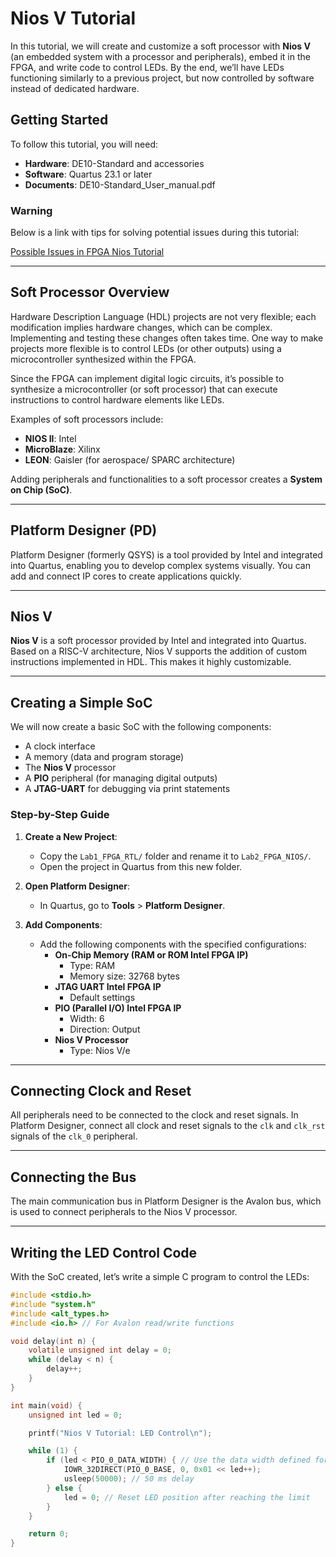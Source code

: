 # Nios V Tutorial

In this tutorial, we will create and customize a soft processor with **Nios V** (an embedded system with a processor and peripherals), embed it in the FPGA, and write code to control LEDs. By the end, we’ll have LEDs functioning similarly to a previous project, but now controlled by software instead of dedicated hardware.

## Getting Started

To follow this tutorial, you will need:

- **Hardware**: DE10-Standard and accessories
- **Software**: Quartus 23.1 or later
- **Documents**: DE10-Standard_User_manual.pdf

### Warning

Below is a link with tips for solving potential issues during this tutorial:

[Possible Issues in FPGA Nios Tutorial](#)

---

## Soft Processor Overview

Hardware Description Language (HDL) projects are not very flexible; each modification implies hardware changes, which can be complex. Implementing and testing these changes often takes time. One way to make projects more flexible is to control LEDs (or other outputs) using a microcontroller synthesized within the FPGA.

Since the FPGA can implement digital logic circuits, it’s possible to synthesize a microcontroller (or soft processor) that can execute instructions to control hardware elements like LEDs.

Examples of soft processors include:

- **NIOS II**: Intel
- **MicroBlaze**: Xilinx
- **LEON**: Gaisler (for aerospace/ SPARC architecture)

Adding peripherals and functionalities to a soft processor creates a **System on Chip (SoC)**.

---

## Platform Designer (PD)

Platform Designer (formerly QSYS) is a tool provided by Intel and integrated into Quartus, enabling you to develop complex systems visually. You can add and connect IP cores to create applications quickly.

---

## Nios V

**Nios V** is a soft processor provided by Intel and integrated into Quartus. Based on a RISC-V architecture, Nios V supports the addition of custom instructions implemented in HDL. This makes it highly customizable.

---

## Creating a Simple SoC

We will now create a basic SoC with the following components:

- A clock interface
- A memory (data and program storage)
- The **Nios V** processor
- A **PIO** peripheral (for managing digital outputs)
- A **JTAG-UART** for debugging via print statements

### Step-by-Step Guide

1. **Create a New Project**:
    - Copy the `Lab1_FPGA_RTL/` folder and rename it to `Lab2_FPGA_NIOS/`.
    - Open the project in Quartus from this new folder.

2. **Open Platform Designer**:
    - In Quartus, go to **Tools** > **Platform Designer**.

3. **Add Components**:
    - Add the following components with the specified configurations:
        - **On-Chip Memory (RAM or ROM Intel FPGA IP)**
            - Type: RAM
            - Memory size: 32768 bytes
        - **JTAG UART Intel FPGA IP**
            - Default settings
        - **PIO (Parallel I/O) Intel FPGA IP**
            - Width: 6
            - Direction: Output
        - **Nios V Processor**
            - Type: Nios V/e

---

## Connecting Clock and Reset

All peripherals need to be connected to the clock and reset signals. In Platform Designer, connect all clock and reset signals to the `clk` and `clk_rst` signals of the `clk_0` peripheral.

---

## Connecting the Bus

The main communication bus in Platform Designer is the Avalon bus, which is used to connect peripherals to the Nios V processor.

---

## Writing the LED Control Code

With the SoC created, let’s write a simple C program to control the LEDs:

```c
#include <stdio.h>
#include "system.h"
#include <alt_types.h>
#include <io.h> // For Avalon read/write functions

void delay(int n) {
    volatile unsigned int delay = 0;
    while (delay < n) {
        delay++;
    }
}

int main(void) {
    unsigned int led = 0;

    printf("Nios V Tutorial: LED Control\n");

    while (1) {
        if (led < PIO_0_DATA_WIDTH) { // Use the data width defined for the PIO
            IOWR_32DIRECT(PIO_0_BASE, 0, 0x01 << led++);
            usleep(50000); // 50 ms delay
        } else {
            led = 0; // Reset LED position after reaching the limit
        }
    }

    return 0;
}
